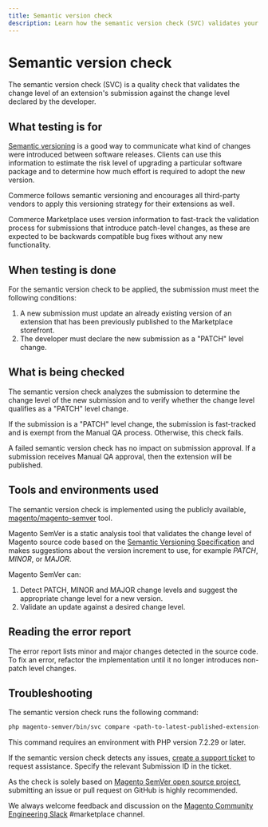 ```yaml
---
title: Semantic version check
description: Learn how the semantic version check (SVC) validates your listing's changes against your suggested change level.
---
```


# Semantic version check

The semantic version check (SVC) is a quality check that validates the change level of an extension's submission against the change level declared by the developer.

## What testing is for

[Semantic versioning](https://semver.org) is a good way to communicate what kind of changes were introduced between software releases. Clients can use this information to estimate the risk level of upgrading a particular software package and to determine how much effort is required to adopt the new version.

Commerce follows semantic versioning and encourages all third-party vendors to apply this versioning strategy for their extensions as well.

Commerce Marketplace uses version information to fast-track the validation process for submissions that introduce patch-level changes, as these are expected to be backwards compatible bug fixes without any new functionality.

## When testing is done

For the semantic version check to be applied, the submission must meet the following conditions:

1. A new submission must update an already existing version of an extension that has been previously published to the Marketplace storefront.
1. The developer must declare the new submission as a "PATCH" level change.

## What is being checked

The semantic version check analyzes the submission to determine the change level of the new submission and to verify whether the change level qualifies as a "PATCH" level change.

If the submission is a "PATCH" level change, the submission is fast-tracked and is exempt from the Manual QA process. Otherwise, this check fails.

A failed semantic version check has no impact on submission approval. If a submission receives Manual QA approval, then the extension will be published.

## Tools and environments used

The semantic version check is implemented using the publicly available, [magento/magento-semver](https://github.com/magento/magento-semver) tool.

Magento SemVer is a static analysis tool that validates the change level of Magento source code based on the [Semantic Versioning Specification](https://semver.org) and makes suggestions about the version increment to use, for example _PATCH_, _MINOR_, or _MAJOR_.

Magento SemVer can:

1. Detect PATCH, MINOR and MAJOR change levels and suggest the appropriate change level for a new version.
1. Validate an update against a desired change level.

## Reading the error report

The error report lists minor and major changes detected in the source code.  To fix an error, refactor the implementation until it no longer introduces non-patch level changes.

## Troubleshooting

The semantic version check runs the following command:

```bash
php magento-semver/bin/svc compare <path-to-latest-published-extension-version> <path-to-submitted-extension-version> 1
```

This command requires an environment with PHP version 7.2.29 or later.

If the semantic version check detects any issues, [create a support ticket](https://commercemarketplace-support.adobe.com/hc/en-us) to request assistance. Specify the relevant Submission ID in the ticket.

As the check is solely based on [Magento SemVer open source project](https://github.com/magento/magento-semver), submitting an issue or pull request on GitHub is highly recommended.

We always welcome feedback and discussion on the [Magento Community Engineering Slack](https://magentocommeng.slack.com/archives/C7SL5CGDN) #marketplace channel.

